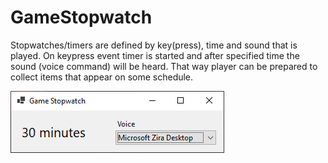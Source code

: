 # GameStopwatch

Stopwatches/timers are defined by key(press), time and sound that is played.
On keypress event timer is started and after specified time the sound (voice command) will be heard.
That way player can be prepared to collect items that appear on some schedule.


![Game Stopwatch - Main Window](ScreenShots/MainForm.png)
